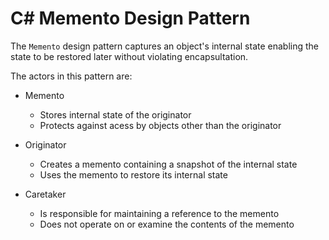 # C# Memento Design Pattern

The `Memento` design pattern captures an object's internal state enabling the state to be restored later without violating encapsultation.

The actors in this pattern are:
- Memento
  - Stores internal state of the originator
  - Protects against acess by objects other than the originator

- Originator
  - Creates a memento containing a snapshot of the internal state
  - Uses the memento to restore its internal state

- Caretaker
  - Is responsible for maintaining a reference to the memento
  - Does not operate on or examine the contents of the memento